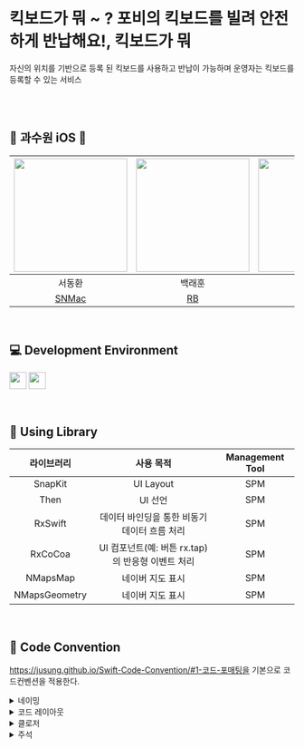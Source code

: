 
# 킥보드가 뭐 ~ ? 포비의 킥보드를 빌려 안전하게 반납해요!, 킥보드가 뭐
자신의 위치를 기반으로 등록 된 킥보드를 사용하고 반납이 가능하며 운영자는 킥보드를 등록할 수 있는 서비스

<br><br>
## 🛴 과수원 iOS 🛴
<img src="https://github.com/user-attachments/assets/e3d53e12-5685-430e-8350-428e5f89a166" width="200"> | <img src="https://github.com/user-attachments/assets/b820a610-96fe-4cd0-b1c6-122f229c58aa" width="200"> | <img src="https://github.com/user-attachments/assets/1969b83f-d201-4253-a19a-37d75f416d09" width="200"> | <img src="https://github.com/user-attachments/assets/1e65418d-bc56-47f7-a0f9-a85788a9a71c" width="200"> |
:---------:|:----------:|:---------:|:---------:|
서동환 | 백래훈 | 유영웅 | 천성우 |
[SNMac](https://github.com/SNMac) | [RB](https://github.com/RaeBaek) | [Quarang](https://github.com/QuaRang1225) | [cjs1399](https://github.com/cjs1399) |
<br>



## 💻 Development Environment

<img src ="https://img.shields.io/badge/Xcode-16.3-blue?logo=xcode" height="30"> <img src ="https://img.shields.io/badge/iOS-16.0-white.svg" height="30">

<br>

## 📖 Using Library

라이브러리 | 사용 목적 | Management Tool
:---------:|:----------:|:---------:
SnapKit | UI Layout | SPM
Then | UI 선언 | SPM
RxSwift | 데이터 바인딩을 통한 비동기 데이터 흐름 처리 | SPM
RxCoCoa | UI 컴포넌트(예: 버튼 rx.tap)의 반응형 이벤트 처리 | SPM
NMapsMap | 네이버 지도 표시 | SPM
NMapsGeometry | 네이버 지도 표시 | SPM

<br>

## 📝 Code Convention
https://jusung.github.io/Swift-Code-Convention/#1-코드-포매팅을 기본으로 코드컨벤션을 적용한다.
<details>
<summary> 네이밍 </summary>
<div markdown="1">
  - UpperCamelCase 사용

```swift
// - example

struct MyTicketResponseDTO {
}

class UserInfo {
}
```

## **📌 함수**

 - **lowerCamelCase** 사용하고 동사로 시작

```swift
// - example

private func setDataBind() {
}
```

### **뷰 전환**

- pop, push, present, dismiss
- 동사 + To + 목적지 뷰 (다음에 보일 뷰)
- dismiss는 dismiss + 현재 뷰

```swift
// - example pop, push, present

popToFirstViewController()
pushToFirstViewController()
presentToFirstViewController()

dismissFirstViewController()
```

### **register**

- register + 목적어

```swift
// - example

setRegister()
```

### addTarget

```swift
// - example

setAddTarget()
```

### **서버통신**

- 서비스함수명 + WithAPI

```swift
// - example

fetchListWithAPI()

requestListWithAPI()
```

fetch는 무조건 성공

request는 실패할 수도 있는 요청

### **애니메이션**

- 동사원형 + 목적어 + WithAnimation

```swift
showButtonsWithAnimation()
```


### **델리게이트**

delegate 메서드는 프로토콜명으로 네임스페이스를 구분

**좋은 예:**

```swift
protocol UserCellDelegate {
  func userCellDidSetProfileImage(_ cell: UserCell)
  func userCell(_ cell: UserCell, didTapFollowButtonWith user: User)
}

protocol UITableViewDelegate {
	func tableview( ....) 
	func tableview...
}

protocol JunhoViewDelegate {
	func junhoViewTouched()
	func junhoViewScrolled()
}
```

Delegate 앞쪽에 있는 단어를 중심으로 메서드 네이밍하기

**나쁜 예:**

```swift
protocol UserCellDelegate {
	// userCellDidSetProfileImage() 가 옳음
  func didSetProfileImage()
  func followPressed(user: User)

  // `UserCell`이라는 클래스가 존재할 경우 컴파일 에러 발생  (userCell 로 해주자)
  func UserCell(_ cell: UserCell, didTapFollowButtonWith user: User)
}
```

함수 이름 앞에는 되도록이면 `get`을 붙이지 않습니다.

## **📌 변수, 상수**

- **lowerCamelCase** 사용

```swift
let userName: String
```

## **📌 열거형**

- 각 case 에는 **lowerCamelCase** 사용

```swift
enum UserType {
	case viewDeveloper
	case serverDeveloper
}
```

## **📌 약어**

약어로 시작하는 경우 소문자로 표기, 그 외에는 항상 대문자

```swift
// 좋은 예:
let userID: Int?
let html: String?
let websiteURL: URL?
let urlString: String?
```

```swift
// 나쁜 예:
let userId: Int?
let HTML: String?
let websiteUrl: NSURL?
let URLString: String?
```

## **📌 통신 모델**

DTO 든 다른 모델이든, 최상위 모델의 네이밍 끝에는 ~”Model” 붙이기

```swift
// MARK: - IndivisualDashBoardModel
struct **IndivisualDashboardModel**: Codable {
    let status: Int
    let success: Bool
    let message: String
    let data: IndivisualData
}

struct IndivisualData: Codable {
    let myPuzzle: MyPuzzle
    let userPuzzleBoard: [UserPuzzleBoard]
    let isReviewDay: Bool
}

struct MyPuzzle: Codable {
    let nickname: String
    let puzzleCount: Int
}

struct UserPuzzleBoard: Codable {
    let reviewDay, reviewDate: String
    let reviewId: Int?
}
```

## **📌 기타 함수 네이밍**

```swift
setStyles() : 속성 설정
setLayout() : 레이아웃 관련 코드
setDataBind() : 배열 항목 세팅. 컬렉션뷰 에서 리스트 초기 세팅할때
setAddTarget() : addtarget 모음
setDelegate() : delegate, datasource 모음
setCollectionView() : 컬렉션뷰 관련 세팅
setTableView() : 테이블뷰 관련 세팅
initCell() : 셀 데이터 초기화
setRegister() : 셀 xib 등록.
setNotification() : NotificationCenter addObserver 모음
```
</div>
</details>

<details>
<summary> 코드 레이아웃 </summary>
<div markdown="1">
들여쓰기에는 탭(tab) 대신 4개의 space를 사용합니다.
- 콜론(`:`)을 쓸 때에는 콜론의 오른쪽에만 공백을 둡니다.
    
    `let names: [String: String]?`
    
    `let name: String`
    
- 연산자 오버로딩 함수 정의에서는 연산자와 괄호 사이에 한 칸 띄어씁니다.
    
    `func ** (lhs: Int, rhs: Int)`
    

## **📌 줄바꿈**

- 함수를 호출하는 코드가 최대 길이를 초과하는 경우에는 파라미터 이름을 기준으로 줄바꿈합니다.
파라미터가 4개 이상이면 줄바꿈하도록!!
    
    단, 파라미터에 클로저가 2개 이상 존재하는 경우에는 무조건 내려쓰기합니다.
    
    ```swift
    UIView.animate(
      withDuration: 0.25,
      animations: {
        // doSomething()
      },
      completion: { finished in
        // doSomething()
      }
    )
    ```
    
- `if let` 구문이 길 경우에는 줄바꿈하고 한 칸 들여씁니다.
    
    ```swift
    if let user = self.veryLongFunctionNameWhichReturnsOptionalUser(),
      let name = user.veryLongFunctionNameWhichReturnsOptionalName(),
      user.gender == .female {
      // ...
    }
    ```
    
- `guard let` 구문이 길 경우에는 줄바꿈하고 한 칸 들여씁니다. `else`는 마지막 줄에 붙여쓰기
    
    ```swift
    guard let user = self.veryLongFunctionNameWhichReturnsOptionalUser(),
      let name = user.veryLongFunctionNameWhichReturnsOptionalName(),
      user.gender == .female else { return }
    
    guard let self = self 
    else { return } (X)
    
    guard let self = self else { return } (O)
    ```
    
- `else` 구문이 길 시 줄바꿈

## 📌 빈 줄

- 빈 줄에는 공백이 포함되지 않도록 합니다. ( 띄어쓰기 쓸데없이 넣지 말기? )
- 모든 파일은 빈 줄로 끝나도록 합니다. ( 끝에 엔터 하나 넣기?)
- MARK 구문 위와 아래에는 공백이 필요합니다.
    
    ```swift
    // MARK: Layout
    
    override func layoutSubviews() {
      // doSomething()
    }
    
    // MARK: Actions
    
    override func menuButtonDidTap() {
      // doSomething()
    }
    ```
    

## **📌 임포트**

모듈 임포트는 알파벳 순으로 정렬합니다. 내장 프레임워크를 먼저 임포트하고, 빈 줄로 구분하여 서드파티 프레임워크를 임포트합니다.

```swift
import UIKit

import Moya
import SnapKit
import SwiftyColor
import Then
```

```swift
import UIKit

import SwiftyColor
import SwiftyImage
import JunhoKit
import Then
import URLNavigator
```
</div>
</details>


<details>
<summary> 클로저 </summary>
<div markdown="1">

- 파라미터와 리턴 타입이 없는 Closure 정의시에는 `() -> Void`를 사용합니다.
    
    **좋은 예:**
    
    ```
    let completionBlock: (() -> Void)?
    ```
    
    **나쁜 예:**
    
    `let completionBlock: (() -> ())? let completionBlock: ((Void) -> (Void))?`
    
- Closure 정의시 파라미터에는 괄호를 사용하지 않습니다.
    
    **좋은 예:**
    
    ```swift
    { operation, responseObject in
      // doSomething()
    }
    ```
    
    **나쁜 예:**
    
    ```swift
    { (operation, responseObject) in
      // doSomething()
    }
    ```
    
- Closure 정의시 가능한 경우 타입 정의를 생략합니다.
    
    **좋은 예:**
    
    ```swift
    ...,
    completion: { finished in
      // doSomething()
    }
    ```
    
    **나쁜 예:**
    
    ```swift
    ...,
    completion: { (finished: Bool) -> Void in
      // doSomething()
    }
    
    completion: { data -> Void in
      // doSomething()
    } (X)
    ```
    
- Closure 호출시 또다른 유일한 Closure를 마지막 파라미터로 받는 경우, 파라미터 이름을 생략합니다.
    
    **좋은 예:**
    
    ```swift
    UIView.animate(withDuration: 0.5) {
      // doSomething()
    }
    ```
    
    **나쁜 예:**
    
    ```swift
    UIView.animate(withDuration: 0.5, animations: { () -> Void in
      // doSomething()
    })
    ```
    
</details>

<details>
<summary> 주석 </summary>
<div markdown="1">
코드는 가능하면 자체적으로 문서가 되어야 하므로, 코드와 함께 있는 인라인(inline) 주석은 피한다.

## 📌 MARK 주석

```swift
// MARK: - UI Components

// MARK: - View Life Cycle

// MARK: - Initializer

// MARK: - Properties

// MARK: - Layout Helper

// MARK: - Methods    

// MARK: - @objc Methods

// MARK: Actions

// MARK: - Network
> 네트워크 목적을 가진 함수들

```

## 📌 퀵헬프 주석

커스텀 메서드, 프로토콜, 클래스의 경우에 퀵헬프 주석 달기

```swift
/// (서머리 부분)
/// (디스크립션 부분)

class MyClass {
    let myProperty: Int

    init(myProperty: Int) {
        self.myProperty = myProperty
    }
}

/**summary
- note: 설명

- parameters:
    - property: 프로퍼티

- throws: 오류가 발생하면 customError의 한 케이스를 throw
- returns: "\\(name)는 ~" String
*/
func printProperty(property: Int) {
        print(property)
    }

// 카카오 로그인 API 뜯어보면
// 서머리랑 디스크립션 엄청 잘되어있긴해
// --> 오픈 소스라서!!
// 그건 PR에서 하는걸로..?
```



<br>

##   Git & GitHub Strategy

<details>
<summary>  Git Flow </summary>
<div markdown="1">

```
1. 작업 폴더를 만들고 초기 세팅
	git init
	git remote add upstream [원본 레포 주소]
	git remote add origin [내 fork 레포 주소]

2. 로컬 main에서 최신 develop 가져오고, origin에도 반영
	git switch main
	git pull upstream develop  # ✅ 공식 develop을 기준으로 최신 상태 가져오기
	
	git switch -c develop      # develop 브랜치 없으면 새로 만들고
	git push origin develop    # ✅ origin에 develop 브랜치 업로드

3. GitHub에 이슈 생성  ( 이슈 템플릿에 맞춰서 )
	"[Prefix] 작업 목표"
	자기 라벨 + Prefix 라벨 선택
	ex) [Design] Weather View 디자인
	
4. 로컬에서 작업 브랜치 생성
	git switch -c feature/#이슈번호-작업명	
	
5. 작업 하기
	git add
	git commit -m "[Feat] #(이슈번호) - (해당작업)"
	
6. 충돌 해결 후 PR 올리기
	git pull upstream develop      # ✅ 최신 develop 기준으로 충돌 해결
	# 충돌 시 Kraken 등으로 해결
	git push origin [작업 브랜치명]
	코드리뷰 최소 2인

7. 머지하기

8. 내 노트북의 작업공간으로 돌아오기
	git checkout develop (main)
	다시 2번부터 진행
  ```

</details>

<details>
<summary>  Issue Template </summary>
<div markdown="1">

```markup
## 👨🏻‍💻 이슈 요약
<!-- 이유에 대해 설명해주세요. -->
- 프로젝트 초기 세팅

## ✅ 체크 리스트
<!-- 해야 할 일을 적어주세요. -->
- [ ] 프로젝트 초기 세팅
```

</details>

<details>
<summary>  Pull Request Template </summary>
<div markdown="1">

```markup
## 💭 작업 배경
<!-- 아래 리스트를 지우고, 작업하게 된 배경을 적어주세요. -->
 - 작업 내용 1
 - 작업 내용 2

## 🌤️ PR POINT
<!-- 작업 내용 및 덧붙이고 싶은 내용이 있다면! -->

## 📸 스크린샷
<!-- 작업한 화면이 있다면 스크린 샷으로 첨부해주세요. -->

|    구현 내용    |   스크린샷   |
| :-------------: | :----------: |
| GIF | <img src = "" width ="250">|

## 🌈 관련 이슈
<!-- 작업한 이슈번호를 # 뒤에 붙여주세요. 수고했습니다~* -->
- Resolved: #
```

</details>

<details>
<summary> Commit Convention & Template </summary>
<div markdown="1">

- ex) feat: #18 - DIContainer 및 UseCase 리팩토링 및 ViewModel 의존성 주입 개선
```
- ype
    
    
    | **타입** | **설명** |
    | --- | --- |
    | **feat** | 새로운 기능 추가 |
    | **fix** | 버그 수정 |
    | **refactor** | 코드 리팩터링 (기능 변화 없음) |
    | **style** | 코드 포맷팅, 세미콜론 누락 등 (코드 변경 없음) |
    | **docs** | 문서 수정 (README, 주석 등) |
    | **test** | 테스트 코드 추가 또는 수정 |
    | **chore** | 빌드 업무 수정, 패키지 매니저 수정 등 |
    | **perf** | 성능 개선 관련 변경 |
    | **ci** | CI/CD 설정 수정 |
    | **build** | 빌드 관련 파일 수정 (예: Xcode 프로젝트 수정 등) |
    | merge | 머지 |
    | comment | 주석 추가/수정/삭제 |
    - fix: 사용자 정보 수정 시 크래시 버그 해결
    - docs: README에 API 명세 추가
    - style: 들여쓰기 및 불필요한 개행 정리
    - refactor: RideService 로직 분리 및 리팩토링
    - test: Ride 모델 단위 테스트 추가
    - chore: Podfile 업데이트 및 SnapKit 버전 고정
```

</details>

<br>

## 📂 Folder Architecture

<details>
<summary> 프로젝트 폴더 구조 </summary>
<div markdown="1">

```bash
WhatIsKickboard/
├── App
│   ├── AppDelegate.swift
│   ├── SceneDelegate.swift
│   └── DI/
├── Domain
│   ├── Entity
│   ├── RepositoryInterface
│   └── UseCaseInterface
├── Data
│   ├── Model
│   ├── RepositoryImpl
│   ├── UseCaseImpl
│   ├── Service
│   └── CoreData
├── Presentation
│   ├── Shared/
│   ├── Common/
│   ├── UIModels/
│   └── Views/
│       └── Main/
│           ├── Cell/
│           ├── View/
│           ├── ViewController/
│           └── ViewModel/
├── Resources/
│   ├── Assets.xcassets
│   ├── Fonts/
│   ├── Extensions/
│   └── Constants.swift
└── Utils/
```
  
</details>

<br>
	
## 🌷 역할 분담
<details>
<summary> 서동환 </summary>
<div markdown="1">
	
 - (기존) 디자인, 네이버 지도 API Manager, 메인화면, 사용자 위치 기반 주소 검색, 킥보드 상태 Model, 킥보드 등록
</div>
</details>
	
<details>
<summary> 백래훈 </summary>
<div markdown="1"> 

 - (기존) 프로젝트 초기 환경 세팅, 마이페이지, 사용자 이용내역, 킥보드 등록 내역, 로그아웃 / 회원탈퇴, 탭바
</div>
</details>
  
<details>
<summary> 유영웅 </summary>
<div markdown="1">

 - (기존) 발표자료, 디자인, CoreData API Manager, RDB 설계 및 ERD 작성, 로그인/회원가입/이름 설정 및 스플래쉬 뷰

</div>
</details>

<details>
<summary> 천성우 </summary>
<div markdown="1">
	
 - (기존) 발표, 디자인, 킥보드 반납, 사진 촬영 및 이미지 사용, 킥보드 등록, CustomUI
 - (추가) ReadMe
 

</div>
</details>
  
<br>
	
## 💭 트러블 슈팅
<details>
<summary> 서동환 </summary>
<div markdown="1">
	


</div>
</details>

<details>
<summary> 백래훈 </summary>
<div markdown="1">


</div>
</details>

  
<details>

 <summary> 유영웅 </summary>
<div markdown="1">


</div>
</details>
<summary> 천성우 </summary>
<div markdown="1">


</div>
</details>
